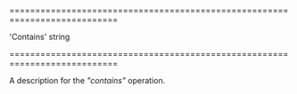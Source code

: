 <!--**
/*-------------------------------------------
    Auto-generated file. Do not modify.
-------------------------------------------

**-->
===========================================================================
<!--default-->'Contains'<!--/default-->
<!--type-->string<!--/type-->
===========================================================================

<!--shortDescription-->
A description for the *"contains"* operation.
<!--/shortDescription-->

<!--fullDescription-->

<!--/fullDescription-->